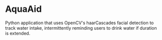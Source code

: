 # AquaAid

Python application that uses OpenCV's haarCascades facial detection to track water intake, intermittently reminding users to drink water if duration is extended.
 
